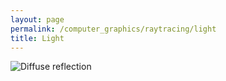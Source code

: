 ```yaml
---
layout: page
permalink: /computer_graphics/raytracing/light
title: Light
---
```


![Diffuse reflection](/wiki/assets/computer_graphics/raytracing/light/diffuse-reflection.jpg)



